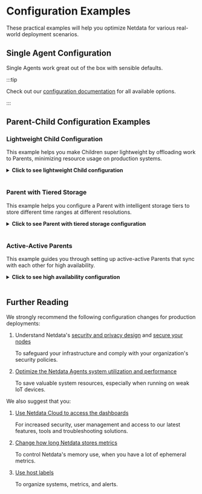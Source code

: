# Configuration Examples

These practical examples will help you optimize Netdata for various real-world deployment scenarios.

## Single Agent Configuration

Single Agents work great out of the box with sensible defaults.

:::tip

Check out our [configuration documentation](/docs/netdata-agent/configuration/README.md) for all available options.

:::

## Parent-Child Configuration Examples

### Lightweight Child Configuration

This example helps you make Children super lightweight by offloading work to Parents, minimizing resource usage on production systems.

<details>
<summary><strong>Click to see lightweight Child configuration</strong></summary><br/>

**Why minimize Child footprint?**
We don't recommend connecting Children to Cloud directly. This reduces the Netdata Agent footprint on your production systems, as some capabilities can be switched OFF for the Child and kept ON for the Parent.

**What this does:**

- Stores metrics in RAM only (zero disk I/O)
- Disables machine learning (Parent handles it)
- Disables alerts (Parent handles them)
- Keeps only 20 minutes of data locally
- Restricts dashboard to localhost only

Edit `netdata.conf` on the Child using the [edit-config](/docs/netdata-agent/configuration/README.md#locate-your-config-directory) script:

```ini
[db]
    # https://github.com/netdata/netdata/blob/master/src/database/README.md
    # none = no retention, ram = some retention in ram
    mode = ram
    # The retention in seconds.
    # This provides some tolerance to the time the child has to find a parent 
    # to transfer the data. For IoT, this can be lowered to 120.
    retention = 1200
    # The granularity of metrics, in seconds.
    # You may increase this to lower CPU resources.
    update every = 1
[ml]
    # Disable Machine Learning
    enabled = no
[health]
    # Disable Health Checks (Alerting)
    enabled = no
[web]
    # Disable remote access to the local dashboard
    bind to = localhost
[plugins]
    # Uncomment the following line to disable all external plugins on extreme IoT cases by default.
    # enable running new plugins = no
```

Edit `stream.conf` on the Child using the [edit-config](/docs/netdata-agent/configuration/README.md#locate-your-config-directory) script:

```ini
[stream]
    # Stream metrics to another Netdata
    enabled = yes
    # The IP and PORT of the parent
    destination = PARENT_IP_ADDRESS:19999
    # The shared API key, generated by uuidgen
    api key = API_KEY
```

**Perfect for:** IoT devices, containers, or any resource-constrained system.

</details><br/>

### Parent with Tiered Storage

This example helps you configure a Parent with intelligent storage tiers to store different time ranges at different resolutions.

<details>
<summary><strong>Click to see Parent with tiered storage configuration</strong></summary><br/>

This example provides configuration for multiple [tiers of metrics storage](/src/database/README.md#tiers), for 10 Children with about 2k metrics each.

**What this gives you:**

- 1-second resolution for 1 week (recent data at full detail)
- 1-minute resolution for 1 month (medium-term trends)
- 1-hour resolution for 1 year (long-term patterns)

**Resource requirements:**

- Disk space: 25GB total
- RAM usage: 3.5GB typical (2.5GB under memory pressure)

Edit `netdata.conf` on the Parent using the [edit-config](/docs/netdata-agent/configuration/README.md#locate-your-config-directory) script:

```ini
[db]
    mode = dbengine
    dbengine tier backfill = new
    storage tiers = 3
    dbengine page cache size = 1.4GiB
    # storage tier 0
    update every = 1
    dbengine tier 0 retention space = 12GiB
    # storage tier 1
    dbengine tier 1 update every iterations = 60
    dbengine tier 1 retention space = 4GiB
    # storage tier 2
    dbengine tier 2 update every iterations = 60
    dbengine tier 2 retention space = 2GiB
[ml]
    # Enabled by default
    # enabled = yes
[health]
    # Enabled by default
    # enabled = yes
[web]
    # Enabled by default
    # bind to = *
```

Edit `stream.conf` on the Parent using the [edit-config](/docs/netdata-agent/configuration/README.md#locate-your-config-directory) script:

```ini
[API_KEY]
    # Accept metrics streaming from other Agents with the specified API key
    enabled = yes
```

**Perfect for:** Central monitoring servers with enough storage for historical data.

</details><br/>

### Active-Active Parents

This example guides you through setting up active-active Parents that sync with each other for high availability.

<details>
<summary><strong>Click to see high availability configuration</strong></summary><br/>

:::info

- To set up active-active streaming between Parent 1 and Parent 2, Parent 1 needs to be instructed to stream data to Parent 2 and Parent 2 to stream data to Parent 1.

- The Child Agents need to be configured with the addresses of both Parent Agents. An Agent will only connect to one Parent at a time, falling back to the next upon failure.

:::

**Parent 1 stream.conf:**

```ini
[stream]
    # Stream metrics to another Netdata
    enabled = yes
    # The IP and PORT of Parent 2
    destination = PARENT_2_IP_ADDRESS:19999
    # This is the API key for the outgoing connection to Parent 2
    api key = API_KEY
[API_KEY]
    # Accept metrics streams from Parent 2 and Child Agents
    enabled = yes
```

**Parent 2 stream.conf:**

```ini
[stream]
    # Stream metrics to another Netdata
    enabled = yes
    # The IP and PORT of Parent 1
    destination = PARENT_1_IP_ADDRESS:19999
    api key = API_KEY
[API_KEY]
    # Accept metrics streams from Parent 1 and Child Agents
    enabled = yes
```

**Children stream.conf:**

```ini
[stream]
    # Stream metrics to another Netdata
    enabled = yes
    # The IP and PORT of the parent
    destination = PARENT_1_IP_ADDRESS:19999 PARENT_2_IP_ADDRESS:19999
    # The shared API key, generated by uuidgen
    api key = API_KEY
```

</details><br/>

## Further Reading

We strongly recommend the following configuration changes for production deployments:

1. Understand Netdata's [security and privacy design](/docs/security-and-privacy-design/README.md) and [secure your nodes](/docs/netdata-agent/securing-netdata-agents.md)

   To safeguard your infrastructure and comply with your organization's security policies.

2. [Optimize the Netdata Agents system utilization and performance](/docs/netdata-agent/configuration/optimize-the-netdata-agents-performance.md)

   To save valuable system resources, especially when running on weak IoT devices.

We also suggest that you:

1. [Use Netdata Cloud to access the dashboards](/docs/netdata-cloud/README.md)

   For increased security, user management and access to our latest features, tools and troubleshooting solutions.

2. [Change how long Netdata stores metrics](/src/database/CONFIGURATION.md#tiers)

   To control Netdata's memory use, when you have a lot of ephemeral metrics.

3. [Use host labels](/docs/netdata-agent/configuration/organize-systems-metrics-and-alerts.md)

   To organize systems, metrics, and alerts.

